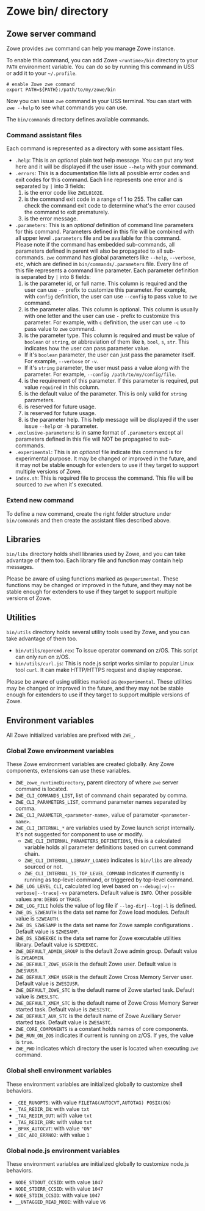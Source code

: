 # Zowe bin/ directory

## Zowe server command

Zowe provides `zwe` command can help you manage Zowe instance.

To enable this command, you can add Zowe `<runtime>/bin` directory to your `PATH` environment variable. You can do so by running this command in USS or add it to your `~/.profile`.

```
# enable Zowe zwe command
export PATH=${PATH}:/path/to/my/zowe/bin
```

Now you can issue `zwe` command in your USS terminal. You can start with `zwe --help` to see what commands you can use.

The `bin/commands` directory defines available commands.

### Command assistant files

Each command is represented as a directory with some assistant files.

- `.help`: This is an _optional_ plain text help message. You can put any text here and it will be displayed if the user issue `--help` with your command.
- `.errors`: This is a documentation file lists all possible error codes and exit codes for this command. Each line represents one error and is separated by `|` into 3 fields:
  1. is the error code like `ZWEL0102E`.
  2. is the command exit code in a range of 1 to 255. The caller can check the command exit code to determine what's the error caused the command to exit prematurely.
  3. is the error message.
- `.parameters`: This is an _optional_ definition of command line parameters for this command. Parameters defined in this file will be combined with all upper level `.parameters` file and be available for this command. Please note if the command has embedded sub-commands, all parameters defined in parent will also be propagated to all sub-commands. `zwe` command has global parameters like `--help`, `--verbose`, etc, which are defined in `bin/commands/.parameters` file. Every line of this file represents a command line parameter. Each parameter definition is separated by `|` into 8 fields:
  1. is the parameter id, or full name. This column is required and the user can use `--` prefix to customize this parameter. For example, with `config` definition, the user can use `--config` to pass value to `zwe` command.
  2. is the parameter alias. This column is optional. This column is usually with one letter and the user can use `-` prefix to customize this parameter. For example, with `c` definition, the user can use `-c` to pass value to `zwe` command.
  3. is the parameter type. This column is required and must be value of `boolean` or `string`, or abbreviation of them like `b`, `bool`, `s`, `str`. This indicates how the user can pass parameter value.
    * If it's `boolean` parameter, the user can just pass the parameter itself. For example, `--verbose` or `-v`.
    * If it's `string` parameter, the user must pass a value along with the parameter. For example, `--config /path/to/my/config/file`.
  4. is the requirement of this parameter. If this parameter is required, put value `required` in this column.
  5. is the default value of the parameter. This is only valid for `string` parameters.
  6. is reserved for future usage.
  7. is reserved for future usage.
  8. is the parameter help. This help message will be displayed if the user issue `--help` or `-h` parameter.
- `.exclusive-parameters`: is in same format of `.parameters` except all parameters defined in this file will NOT be propagated to sub-commands.
- `.experimental`: This is an _optional_ file indicate this command is for experimental purpose. It may be changed or improved in the future, and it may not be stable enough for extenders to use if they target to support multiple versions of Zowe.
- `index.sh`: This is required file to process the command. This file will be sourced to `zwe` when it's executed.

### Extend new command

To define a new command, create the right folder structure under `bin/commands` and then create the assistant files described above.

## Libraries

`bin/libs` directory holds shell libraries used by Zowe, and you can take advantage of them too. Each library file and function may contain help messages.

Please be aware of using functions marked as `@experimental`. These functions may be changed or improved in the future, and they may not be stable enough for extenders to use if they target to support multiple versions of Zowe.

## Utilities

`bin/utils` directory holds several utility tools used by Zowe, and you can take advantage of them too.

- `bin/utils/opercmd.rex`: To issue operator command on z/OS. This script can only run on z/OS.
- `bin/utils/curl.js`: This is node.js script works similar to popular Linux tool `curl`. It can make HTTP/HTTPS request and display response.

Please be aware of using utilities marked as `@experimental`. These utilities may be changed or improved in the future, and they may not be stable enough for extenders to use if they target to support multiple versions of Zowe.

## Environment variables

All Zowe initialized variables are prefixed with `ZWE_`.

### Global Zowe environment variables

These Zowe environment variables are created globally. Any Zowe components, extensions can use these variables.

- `ZWE_zowe_runtimeDirectory`, parent directory of where `zwe` server command is located.
- `ZWE_CLI_COMMANDS_LIST`, list of command chain separated by comma.
- `ZWE_CLI_PARAMETERS_LIST`, command parameter names separated by comma.
- `ZWE_CLI_PARAMETER_<parameter-name>`, value of parameter `<parameter-name>`.
- `ZWE_CLI_INTERNAL_*` are variables used by Zowe launch script internally. It's not suggested for component to use or modify.
  * `ZWE_CLI_INTERNAL_PARAMETERS_DEFINITIONS`, this is a calculated variable holds all parameter definitions based on current command chain.
  * `ZWE_CLI_INTERNAL_LIBRARY_LOADED` indicates is `bin/libs` are already sourced or not.
  * `ZWE_CLI_INTERNAL_IS_TOP_LEVEL_COMMAND` indicates if currently is running as top-level command, or triggered by top-level command.
- `ZWE_LOG_LEVEL_CLI`, calculated log level based on `--debug|-v|--verbose|--trace|-vv` parameters. Default value is `INFO`. Other possible values are: `DEBUG` or `TRACE`.
- `ZWE_LOG_FILE` holds the value of log file if `--log-dir|--log|-l` is defined.
- `ZWE_DS_SZWEAUTH` is the data set name for Zowe load modules. Default value is `SZWEAUTH`.
- `ZWE_DS_SZWESAMP` is the data set name for Zowe sample configurations . Default value is `SZWESAMP`.
- `ZWE_DS_SZWEEXEC` is the data set name for Zowe executable utilities library. Default value is `SZWEEXEC`.
- `ZWE_DEFAULT_ADMIN_GROUP` is the default Zowe admin group. Default value is `ZWEADMIN`.
- `ZWE_DEFAULT_ZOWE_USER` is the default Zowe user. Default value is `ZWESVUSR`.
- `ZWE_DEFAULT_XMEM_USER` is the default Zowe Cross Memory Server user. Default value is `ZWESIUSR`.
- `ZWE_DEFAULT_ZOWE_STC` is the default name of Zowe started task. Default value is `ZWESLSTC`.
- `ZWE_DEFAULT_XMEM_STC` is the default name of Zowe Cross Memory Server started task. Default value is `ZWESISTC`.
- `ZWE_DEFAULT_AUX_STC` is the default name of Zowe Auxiliary Server started task. Default value is `ZWESASTC`.
- `ZWE_CORE_COMPONENTS` is a constant holds names of core components.
- `ZWE_RUN_ON_ZOS` indicates if current is running on z/OS. If yes, the value is `true`.
- `ZWE_PWD` indicates which directory the user is located when executing `zwe` command.

### Global shell environment variables

These environment variables are initialized globally to customize shell behaviors.

- `_CEE_RUNOPTS`: with value `FILETAG(AUTOCVT,AUTOTAG) POSIX(ON)`
- `_TAG_REDIR_IN`: with value `txt`
- `_TAG_REDIR_OUT`: with value `txt`
- `_TAG_REDIR_ERR`: with value `txt`
- `_BPXK_AUTOCVT`: with value `"ON"`
- `_EDC_ADD_ERRNO2`: with value `1`

### Global node.js environment variables

These environment variables are initialized globally to customize node.js behaviors.

- `NODE_STDOUT_CCSID`: with value `1047`
- `NODE_STDERR_CCSID`: with value `1047`
- `NODE_STDIN_CCSID`: with value `1047`
- `__UNTAGGED_READ_MODE`: with value `V6`
